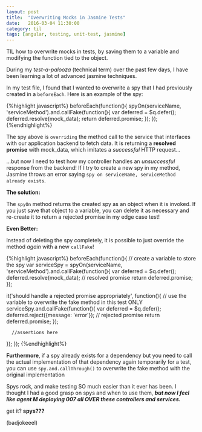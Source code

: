 ```yaml
---
layout: post
title:  "Overwriting Mocks in Jasmine Tests"
date:   2016-03-04 11:30:00
category: til
tags: [angular, testing, unit-test, jasmine]
---
```


TIL how to overwrite mocks in tests, by saving them to a variable and modifying the function tied to the object.

During my *test-a-palooza* (technical term) over the past few days, I have been learning a lot of advanced jasmine techniques.

In my test file, I found that I wanted to overwrite a spy that I had previously created in a `beforeEach`. Here is an example of the spy:

{%highlight javascript%}
beforeEach(function(){
   spyOn(serviceName, 'serviceMethod').and.callFake(function(){
      var deferred = $q.defer();
      deferred.resolve(mock_data);
      return deferred.promise;
   });
});
{%endhighlight%}

The spy above is `overriding` the method call to the service that interfaces with our application backend to fetch data. It is returning a __resolved promise__ with mock_data, which imitates a *successful* HTTP request...

...but now I need to test how my controller handles an *unsuccessful* response from the backend! If I try to create a new spy in my method, Jasmine throws an error saying `spy on serviceName, serviceMethod already exists`.

__The solution:__

The `spyOn` method returns the created spy as an object when it is invoked. If you just save that object to a variable, you can delete it as necessary and re-create it to return a rejected promise in my edge case test!

__Even Better:__

Instead of deleting the spy completely, it is possible to just override the method *again* with a new `callFake`!

{%highlight javascript%}
beforeEach(function(){
   // create a variable to store the spy
   var serviceSpy = spyOn(serviceName, 'serviceMethod').and.callFake(function(){
      var deferred = $q.defer();
      deferred.resolve(mock_data); // resolved promise
      return deferred.promise;
   });

   it('should handle a rejected promise appropriately', function(){
      // use the variable to overwrite the fake method in this test ONLY
      serviceSpy.and.callFake(function(){
         var deferred = $q.defer();
         deferred.reject({message: 'error'}); // rejected promise
         return deferred.promise;
      });

      //assertions here
   });
});
{%endhighlight%}

__Furthermore__, if a spy already exists for a dependency but you need to call the actual implementation of that dependency again temporarily for a test, you can use `spy.and.callThrough()` to overwrite the fake method with the original implementation

Spys rock, and make testing SO much easier than it ever has been. I thought I had a good grasp on spys and when to use them, ___but now I feel like agent M deploying 007 all OVER these controllers and services.___

get it? __spys???__

(badjokeeel)
